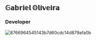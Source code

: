 ##   𝔾𝕒𝕓𝕣𝕚𝕖𝕝 𝕆𝕝𝕚𝕧𝕖𝕚𝕣𝕒
###  Developer                                                                     


![8766964545143b7d60cdc14d879afa0b](https://github.com/user-attachments/assets/2191f8d0-8ef3-47dd-ac65-5d4573ad2f95) 
